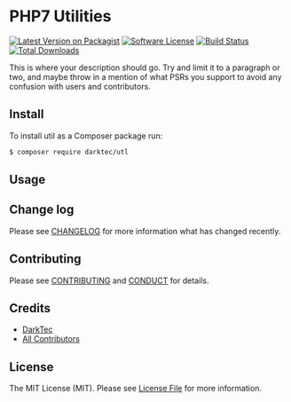 # PHP7 Utilities

[![Latest Version on Packagist][ico-version]][link-packagist]
[![Software License][ico-license]](LICENSE.md)
[![Build Status][ico-travis]][link-travis]
[![Total Downloads][ico-downloads]][link-downloads]

This is where your description should go. Try and limit it to a paragraph or two, and maybe throw in a mention of what
PSRs you support to avoid any confusion with users and contributors.

## Install

To install util as a Composer package run:

``` bash
$ composer require darktec/utl
```

## Usage


## Change log

Please see [CHANGELOG](CHANGELOG.md) for more information what has changed recently.

## Contributing

Please see [CONTRIBUTING](CONTRIBUTING.md) and [CONDUCT](CONDUCT.md) for details.

## Credits

- [DarkTec][link-author]
- [All Contributors][link-contributors]

## License

The MIT License (MIT). Please see [License File](LICENSE.md) for more information.

[ico-version]: https://img.shields.io/packagist/v/darktec/util.svg?style=flat-square
[ico-license]: https://img.shields.io/badge/license-MIT-brightgreen.svg?style=flat-square
[ico-travis]: https://img.shields.io/travis/darktec/util/master.svg?style=flat-square
[ico-downloads]: https://img.shields.io/packagist/dt/darktec/util.svg?style=flat-square

[link-packagist]: https://packagist.org/packages/darktec/util
[link-travis]: https://travis-ci.org/darktec/util
[link-downloads]: https://packagist.org/packages/darktec/util
[link-author]: https://github.com/darktec
[link-contributors]: ../../contributors